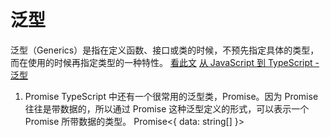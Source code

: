 # 泛型
泛型（Generics）是指在定义函数、接口或类的时候，不预先指定具体的类型，而在使用的时候再指定类型的一种特性。
[看此文](https://ts.xcatliu.com/advanced/generics.html)
[从 JavaScript 到 TypeScript - 泛型](https://segmentfault.com/a/1190000010774159)

1. Promise<T>
TypeScript 中还有一个很常用的泛型类，Promise<T>。因为 Promise 往往是带数据的，所以通过 Promise<T> 这种泛型定义的形式，可以表示一个 Promise 所带数据的类型。
Promise<{ data: string[] }>
